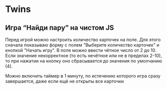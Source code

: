 # Twins
## Игра “Найди пару” на  чистом JS

Перед игрой можно настроить количество карточек на поле.
Для этого сначала показываю форму с полем "Выберите количество карточек" и кнопкой "Начать игру". 
В поле можно ввести чётное число от 2 до 10. 
Если значение некорректное (то есть нечётное или не в пределах 2-10), то при нажатии на кнопку оно сбрасывается до значения по умолчанию (4).

Можно включить таймер в 1 минуту, по истечению которого игра сразу завершается, даже если ещё не открыты все карточки
